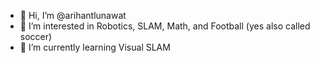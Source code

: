 - 👋 Hi, I’m @arihantlunawat
- 👀 I’m interested in Robotics, SLAM, Math, and Football (yes also called soccer)
- 🌱 I’m currently learning Visual SLAM

<!---
arihantlunawat/arihantlunawat is a ✨ special ✨ repository because its `README.md` (this file) appears on your GitHub profile.
You can click the Preview link to take a look at your changes.
--->
